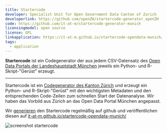 ```yaml
---
title: Startercode
developer: Specialist Unit for Open Government Data Canton of Zurich
developerlink: https://github.com/openZH/startercode-generator_openZH
code: https://github.com/it-at-m/startercode-generator-munich
licensingmodel: open source
license: GPL
linkapplication: https://it-at-m.github.io/startercode-opendata-munich/
tags:
  - application
---
```


**Startercode** ist ein Codegenerator der aus jedem CSV-Datensatz des [Open Data Portals der Landeshauptstadt München](https://opendata.muenchen.de/) jeweils ein Python- und R-Skript-"Gerüst" erzeugt.

---

Startercode ist ein [Codegenerator des Kanton Zürich](https://github.com/openZH/startercode-generator_openZH) und erzeugt ein Python- und R-Skript-"Gerüst" mit den wichtigsten Metadaten und den entsprechenden Code-Zeilen zum schnellen Start der Datenanalyse.
Wir haben das Vorbild aus Zürich an das Open Data Portal München angepasst.

Wir [generieren](https://github.com/it-at-m/startercode-generator-munich) den Startercode regelmäßig auf github und veröffentlichen diesen auf [it-at-m.github.io/startercode-opendata-munich/](https://it-at-m.github.io/startercode-opendata-munich/)

![screenshot startercode](/inhouse/screenshot-startercode.jpg)
